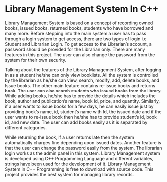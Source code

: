 # Library Management System In C++
Library Management System is based on a concept of recording owned books, issued books, returned books, students who have borrowed and many more. Before stepping into the main system a user has to pass through a login system to get access, there are two types of login i.e Student and Librarian Login. To get access to the Librarian’s account, a password should be provided for the Librarian only. There are many features in this project. The user can also change the password from the system for their own security.

Talking about the features of the Library Management System, after logging in as a student he/she can only view booklists. All the system is controlled by the librarian as he/she can view, search, modify, add, delete books, and Issue books. The other main feature contains re-issue books and returns book. The user can also search students who issued books from the library. While adding books, he/she has to provide the details which includes the book, author and publication’s name, book Id, price, and quantity. Similarly, if a user wants to issue books for a few days, he can easily issue just by providing book’s name, id, student’s name with Id, the issued date and if the user wants to re-issue book then he/she has to provide student’s id, book id, and new date. The user can add books easily as it is separated by different categories.

While returning the book, if a user returns late then the system automatically charges fine depending upon issued dates. Another feature is that the user can change the password easily from the system. The librarian login works as the admin panel in this system. Library Management system is developed using C++ Programming Language and different variables, strings have been used for the development of it. Library Management System in C++ Programming is free to download with source code. This project provides the best system for managing library records.
